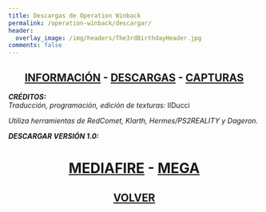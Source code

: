 ```yaml
---
title: Descargas de Operation Winback
permalink: /operation-winback/descargar/
header:
  overlay_image: /img/headers/The3rdBirthdayHeader.jpg
comments: false
---
```

<h2 style="text-align: center;"><strong><a href="/operation-winback/informacion/">INFORMACIÓN</a> - <a href="/operation-winback/descargar/">DESCARGAS</a> - <a href="/operation-winback/capturas/">CAPTURAS</a></strong></h2>

_**CRÉDITOS:**_  
_Traducción, programación, edición de texturas:_ IlDucci

_Utiliza herramientas de RedComet, Klarth, Hermes/PS2REALITY y Dageron._

_**DESCARGAR VERSIÓN 1.0:**_

<h1 style="text-align: center;"><strong><a href="http://www.mediafire.com/file/d62ad9wt82ds8oi/OPWB-V10-ESP.7z">MEDIAFIRE</a> - <a href="https://mega.nz/#!kQEQlZ5S!q8oV02gy-uaH87MaHTb9vOPv9Pppf3ckwYL8x11pSOE">MEGA</a></strong></h1>

<h2 style="text-align: center;"><a href="/operation-winback/"><strong>VOLVER</strong></a></h2>
<br>
<br>
<br>

